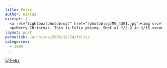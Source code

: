 ```yaml
---
title: Felix
author: niklas
excerpt: |
  <a rel="lightbox[photoblog]" href="/photoblog/MG_4361.jpg"><img src="/photoblog/MG_4361.thumb.jpg" alt="Felix" title="Felix"/></a>
  <p>Merry Christmas. This is Felix posing. Shot at f/2.2 in 1/15 seconds (Felix is a patient cat) with 400 ISO and a fixed focal length of 30mm</p>
layout: post
permalink: /archives/2005/12/24/felix/
categories:
  - 30mm
---
```

<a rel="lightbox[photoblog]" href="/photoblog/MG_4361.jpg"><img src="/photoblog/MG_4361.sized.jpg" alt="Felix" title="Felix" /><br /> </a>